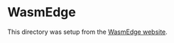 # WasmEdge
This directory was setup from the [WasmEdge website](https://wasmedge.org/docs/start/overview).